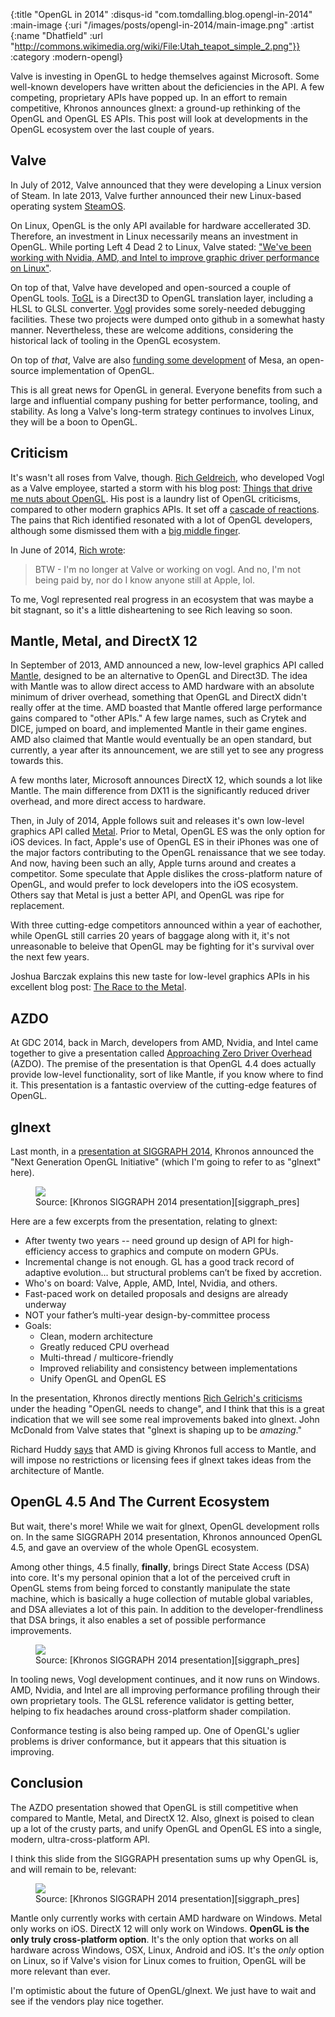 {:title "OpenGL in 2014"
 :disqus-id "com.tomdalling.blog.opengl-in-2014"
 :main-image {:uri "/images/posts/opengl-in-2014/main-image.png"
              :artist {:name "Dhatfield"
                       :url "http://commons.wikimedia.org/wiki/File:Utah_teapot_simple_2.png"}}
 :category :modern-opengl}

Valve is investing in OpenGL to hedge themselves against Microsoft. Some
well-known developers have written about the deficiencies in the API. A few
competing, proprietary APIs have popped up. In an effort to remain competitive,
Khronos announces glnext: a ground-up rethinking of the OpenGL and OpenGL ES
APIs. This post will look at developments in the OpenGL ecosystem over the last
couple of years.

<!--more-->

Valve
-----

In July of 2012, Valve announced that they were developing a Linux version of
Steam. In late 2013, Valve further announced their new Linux-based operating
system [SteamOS][].

On Linux, OpenGL is the only API available for hardware accellerated 3D.
Therefore, an investment in Linux necessarily means an investment in OpenGL.
While porting Left 4 Dead 2 to Linux, Valve stated: ["We've been working with
Nvidia, AMD, and Intel to improve graphic driver performance on
Linux"][left4dead2_port].

On top of that, Valve have developed and open-sourced a couple of OpenGL tools.
[ToGL][] is a Direct3D to OpenGL translation layer, including a HLSL to GLSL
converter. [Vogl][] provides some sorely-needed debugging facilities.  These
two projects were dumped onto github in a somewhat hasty manner.  Nevertheless,
these are welcome additions, considering the historical lack of tooling in the
OpenGL ecosystem.

On top of _that_, Valve are also [funding some development][mesa_funding] of
Mesa, an open-source implementation of OpenGL.

This is all great news for OpenGL in general. Everyone benefits from such a
large and influential company pushing for better performance, tooling, and
stability. As long a Valve's long-term strategy continues to involves Linux,
they will be a boon to OpenGL.

Criticism
---------

It's wasn't all roses from Valve, though. [Rich Geldreich][], who developed
Vogl as a Valve employee, started a storm with his blog post: [Things that
drive me nuts about OpenGL][rich_first_post]. His post is a laundry list
of OpenGL criticisms, compared to other modern graphics APIs. It set off
a [cascade of reactions][]. The pains that Rich identified resonated with a lot
of OpenGL developers, although some dismissed them with a [big middle
finger][].

In June of 2014, [Rich wrote][rich_leave]:

> BTW - I'm no longer at Valve or working on vogl. And no, I'm not being paid
> by, nor do I know anyone still at Apple, lol. 

To me, Vogl represented real progress in an ecosystem that was maybe a bit
stagnant, so it's a little disheartening to see Rich leaving so soon.

Mantle, Metal, and DirectX 12
-----------------------------

In September of 2013, AMD announced a new, low-level graphics API called
[Mantle][], designed to be an alternative to OpenGL and Direct3D. The idea with
Mantle was to allow direct access to AMD hardware with an absolute minimum of
driver overhead, something that OpenGL and DirectX didn't really offer at the
time. AMD boasted that Mantle offered large performance gains compared to "other
APIs." A few large names, such as Crytek and DICE, jumped on board, and
implemented Mantle in their game engines. AMD also claimed that Mantle would
eventually be an open standard, but currently, a year after its announcement,
we are still yet to see any progress towards this.

A few months later, Microsoft announces DirectX 12, which sounds a lot like
Mantle. The main difference from DX11 is the significantly reduced driver
overhead, and more direct access to hardware.

Then, in July of 2014, Apple follows suit and releases it's own low-level
graphics API called [Metal][].  Prior to Metal, OpenGL ES was the only option
for iOS devices. In fact, Apple's use of OpenGL ES in their iPhones was one of
the major factors contributing to the OpenGL renaissance that we see today. And
now, having been such an ally, Apple turns around and creates a competitor.
Some speculate that Apple dislikes the cross-platform nature of OpenGL, and
would prefer to lock developers into the iOS ecosystem.  Others say that Metal
is just a better API, and OpenGL was ripe for replacement.

With three cutting-edge competitors announced within a year of eachother, while
OpenGL still carries 20 years of baggage along with it, it's not unreasonable
to beleive that OpenGL may be fighting for it's survival over the next few
years.

Joshua Barczak explains this new taste for low-level graphics APIs in his
excellent blog post: [The Race to the Metal][].

AZDO
----

At GDC 2014, back in March, developers from AMD, Nvidia, and Intel came
together to give a presentation called [Approaching Zero Driver Overhead][]
(AZDO).  The premise of the presentation is that OpenGL 4.4 does actually
provide low-level functionality, sort of like Mantle, if you know where to find
it. This presentation is a fantastic overview of the cutting-edge features of
OpenGL.

glnext
------

Last month, in a [presentation at SIGGRAPH 2014][siggraph_pres],
Khronos announced the "Next Generation OpenGL Initiative" (which I'm going to
refer to as "glnext" here).

<figure>
  <img src="/images/posts/opengl-in-2014/glnext.png" />
  <figcaption>
    Source: [Khronos SIGGRAPH 2014 presentation][siggraph_pres]
  </figcaption>
</figure>

Here are a few excerpts from the presentation, relating to glnext:

 - After twenty two years -- need ground up design of API for high-efficiency
   access to graphics and compute on modern GPUs.
 - Incremental change is not enough. GL has a good track record of adaptive
   evolution... but structural problems can’t be fixed by accretion.
 - Who's on board: Valve, Apple, AMD, Intel, Nvidia, and others.
 - Fast-paced work on detailed proposals and designs are already underway
 - NOT your father’s multi-year design-by-committee process
 - Goals:
    - Clean, modern architecture
    - Greatly reduced CPU overhead
    - Multi-thread / multicore-friendly
    - Improved reliability and consistency between implementations
    - Unify OpenGL and OpenGL ES

In the presentation, Khronos directly mentions [Rich Gelrich's
criticisms][rich_first_post] under the heading "OpenGL needs to change", and I
think that this is a great indication that we will see some real improvements
baked into glnext. John McDonald from Valve states that "glnext is shaping up
to be _amazing_."

Richard Huddy [says][huddy] that AMD is giving Khronos full access to Mantle,
and will impose no restrictions or licensing fees if glnext takes ideas from
the architecture of Mantle.

OpenGL 4.5 And The Current Ecosystem
------------------------------------

But wait, there's more! While we wait for glnext, OpenGL development rolls on.
In the same SIGGRAPH 2014 presentation, Khronos announced OpenGL 4.5, and gave
an overview of the whole OpenGL ecosystem.

Among other things, 4.5 finally, **finally**, brings Direct State Access (DSA)
into core. It's my personal opinion that a lot of the perceived cruft in OpenGL
stems from being forced to constantly manipulate the state machine, which is
basically a huge collection of mutable global variables, and DSA alleviates a
lot of this pain. In addition to the developer-frendliness that DSA brings,
it also enables a set of possible performance improvements.

<figure>
  <img src="/images/posts/opengl-in-2014/dsa.png" />
  <figcaption>
    Source: [Khronos SIGGRAPH 2014 presentation][siggraph_pres]
  </figcaption>
</figure>

In tooling news, Vogl development continues, and it now runs on Windows. AMD,
Nvidia, and Intel are all improving performance profiling through their own
proprietary tools. The GLSL reference validator is getting better, helping to
fix headaches around cross-platform shader compilation.

Conformance testing is also being ramped up. One of OpenGL's uglier problems
is driver conformance, but it appears that this situation is improving.

Conclusion
----------

The AZDO presentation showed that OpenGL is still competitive when compared to
Mantle, Metal, and DirectX 12. Also, glnext is poised to clean up a lot of the
crusty parts, and unify OpenGL and OpenGL ES into a single, modern,
ultra-cross-platform API.

I think this slide from the SIGGRAPH presentation sums up why OpenGL is, and
will remain to be, relevant:

<figure>
  <img src="/images/posts/opengl-in-2014/cross-platform.png" />
  <figcaption>
    Source: [Khronos SIGGRAPH 2014 presentation][siggraph_pres]
  </figcaption>
</figure>

Mantle only currently works with certain AMD hardware on Windows. Metal only
works on iOS. DirectX 12 will only work on Windows. **OpenGL is the only truly
cross-platform option**.  It's the only option that works on all hardware
across Windows, OSX, Linux, Android and iOS. It's the _only_ option on Linux,
so if Valve's vision for Linux comes to fruition, OpenGL will be more relevant
than ever.

I'm optimistic about the future of OpenGL/glnext. We just have to wait and see
if the vendors play nice together.

[SteamOS]: http://store.steampowered.com/livingroom/SteamOS/
[big middle finger]: https://twitter.com/grahamsellers/status/472418068660887553
[gabe_catastrophe]: http://www.computerandvideogames.com/359898/newell-windows-8-is-a-catastrophe-for-everyone-in-the-pc-space/
[left4dead2_port]: http://blogs.valvesoftware.com/linux/faster-zombies/ 
[ToGL]: https://github.com/ValveSoftware/ToGL
[Vogl]: https://github.com/ValveSoftware/vogl
[Rich Geldreich]: http://richg42.blogspot.com/
[mesa_funding]: http://lunarg.com/glassymesa/
[rich_first_post]: http://richg42.blogspot.hu/2014/05/things-that-drive-me-nuts-about-opengl.html
[cascade of reactions]: http://www.dayonepatch.com/index.php?/topic/107633-a-pretty-huge-debate-about-opengl-has-erupted-in-the-dev-community-involving-devs-from-valve-epic-firaxis-and-amd/
[Mantle]: http://www.amd.com/en-gb/innovations/software-technologies/mantle
[Metal]: https://developer.apple.com/metal/
[rich_leave]: http://richg42.blogspot.co.uk/2014/06/article-directx-creator-says-apples.html
[The Race to the Metal]: http://www.joshbarczak.com/blog/?p=99
[Approaching Zero Driver Overhead]: http://gdcvault.com/play/1020791/
[siggraph_pres]: https://www.khronos.org/assets/uploads/developers/library/2014-siggraph-bof/OpenGL-Ecosystem-BOF_Aug14.pdf
[huddy]: http://techreport.com/news/26922/amd-hopes-to-put-a-little-mantle-in-opengl-next

